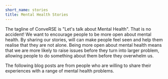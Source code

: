 ```yaml
---
short_name: stories
title: Mental Health Stories
---
```


The tagline of ConveRSE is "Let's talk about Mental Health". That is no accident!
We want to encourage people to be more open about mental health. By sharing our stories,
will can make people feel seen and help them realise that they are not alone.
Being more open about mental health means that we are more likely to raise issues
before they turn into larger problem, allowing people to do something about them before
they overwhelm us.

The following blog posts are from people who are willing to share their experiences
with a range of mental health problems.
